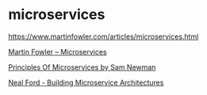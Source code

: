 
# microservices

https://www.martinfowler.com/articles/microservices.html

[Martin Fowler – Microservices](https://youtu.be/2yko4TbC8cI)

[Principles Of Microservices by Sam Newman](https://youtu.be/PFQnNFe27kU)

[Neal Ford - Building Microservice Architectures](https://youtu.be/pjN7CaGPFB4)




